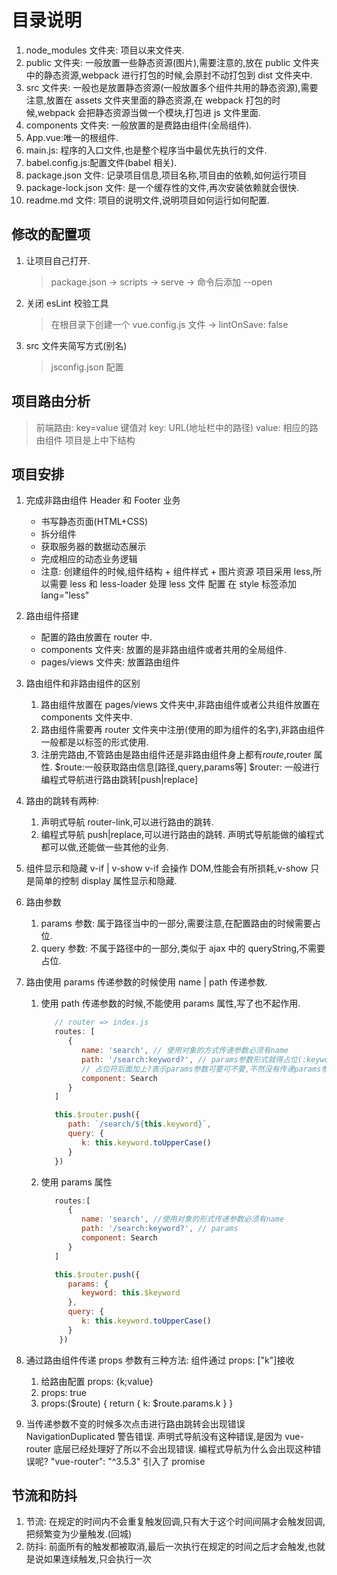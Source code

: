 # 目录说明

1. node_modules 文件夹: 项目以来文件夹.
2. public 文件夹: 一般放置一些静态资源(图片),需要注意的,放在 public 文件夹中的静态资源,webpack 进行打包的时候,会原封不动打包到 dist 文件夹中.
3. src 文件夹: 一般也是放置静态资源(一般放置多个组件共用的静态资源),需要注意,放置在 assets 文件夹里面的静态资源,在 webpack 打包的时候,webpack 会把静态资源当做一个模块,打包进 js 文件里面.
4. components 文件夹: 一般放置的是费路由组件(全局组件).
5. App.vue:唯一的根组件.
6. main.js: 程序的入口文件,也是整个程序当中最优先执行的文件.
7. babel.config.js:配置文件(babel 相关).
8. package.json 文件: 记录项目信息,项目名称,项目由的依赖,如何运行项目
9. package-lock.json 文件: 是一个缓存性的文件,再次安装依赖就会很快.
10. readme.md 文件: 项目的说明文件,说明项目如何运行如何配置.

## 修改的配置项

1. 让项目自己打开.
   > package.json -> scripts -> serve -> 命令后添加 --open
2. 关闭 esLint 校验工具
   > 在根目录下创建一个 vue.config.js 文件 -> lintOnSave: false
3. src 文件夹简写方式(别名)
   > jsconfig.json 配置

## 项目路由分析

> 前端路由: key=value 键值对
> key: URL(地址栏中的路径)
> value: 相应的路由组件
> 项目是上中下结构

## 项目安排

1. 完成非路由组件 Header 和 Footer 业务

   - 书写静态页面(HTML+CSS)
   - 拆分组件
   - 获取服务器的数据动态展示
   - 完成相应的动态业务逻辑
   - 注意: 创建组件的时候,组件结构 + 组件样式 + 图片资源
     项目采用 less,所以需要 less 和 less-loader 处理 less 文件
     配置 在 style 标签添加 lang="less"

2. 路由组件搭建

   - 配置的路由放置在 router 中.
   - components 文件夹: 放置的是非路由组件或者共用的全局组件.
   - pages/views 文件夹: 放置路由组件

3. 路由组件和非路由组件的区别

   1. 路由组件放置在 pages/views 文件夹中,非路由组件或者公共组件放置在 components 文件夹中.
   2. 路由组件需要再 router 文件夹中注册(使用的即为组件的名字),非路由组件一般都是以标签的形式使用.
   3. 注册完路由,不管路由是路由组件还是非路由组件身上都有$route,$router 属性.
      $route:一般获取路由信息[路径,query,params等]
      $router: 一般进行编程式导航进行路由跳转[push|replace]

4. 路由的跳转有两种:

   1. 声明式导航 router-link,可以进行路由的跳转.
   2. 编程式导航 push|replace,可以进行路由的跳转.
      声明式导航能做的编程式都可以做,还能做一些其他的业务.

5. 组件显示和隐藏
   v-if | v-show
   v-if 会操作 DOM,性能会有所损耗,v-show 只是简单的控制 display 属性显示和隐藏.

6. 路由参数

   1. params 参数: 属于路径当中的一部分,需要注意,在配置路由的时候需要占位.
   2. query 参数: 不属于路径中的一部分,类似于 ajax 中的 queryString,不需要占位.

7. 路由使用 params 传递参数的时候使用 name | path 传递参数.

   1. 使用 path 传递参数的时候,不能使用 params 属性,写了也不起作用.

      ```JavaScript
         // router => index.js
         routes: [
            {
               name: 'search', // 使用对象的方式传递参数必须有name
               path: '/search:keyword?', // params参数形式就得占位(:keyword)
               // 占位符后面加上?表示params参数可要可不要,不然没有传递params参数的时候,路径会出现问题(search路径不会显示)
               component: Search
            }
         ]

         this.$router.push({
            path: `/search/${this.keyword}`,
            query: {
               k: this.keyword.toUpperCase()
            }
         })

      ```

   2. 使用 params 属性

      ```JavaScript
         routes:[
            {
               name: 'search', //使用对象的形式传递参数必须有name
               path: '/search:keyword?', // params
               component: Search
            }
         ]

         this.$router.push({
            params: {
               keyword: this.$keyword
            },
            query: {
               k: this.keyword.toUpperCase()
            }
          })
      ```

8. 通过路由组件传递 props 参数有三种方法: 组件通过 props: ["k"]接收

   1. 给路由配置 props: {k;value}
   2. props: true
   3. props:($route) {
      return {
      k: $route.params.k
      }
      }

9. 当传递参数不变的时候多次点击进行路由跳转会出现错误 NavigationDuplicated 警告错误.
   声明式导航没有这种错误,是因为 vue-router 底层已经处理好了所以不会出现错误.
   编程式导航为什么会出现这种错误呢?
   "vue-router": "^3.5.3" 引入了 promise

## 节流和防抖

1. 节流: 在规定的时间内不会重复触发回调,只有大于这个时间间隔才会触发回调,把频繁变为少量触发.(回城)
2. 防抖: 前面所有的触发都被取消,最后一次执行在规定的时间之后才会触发,也就是说如果连续触发,只会执行一次
